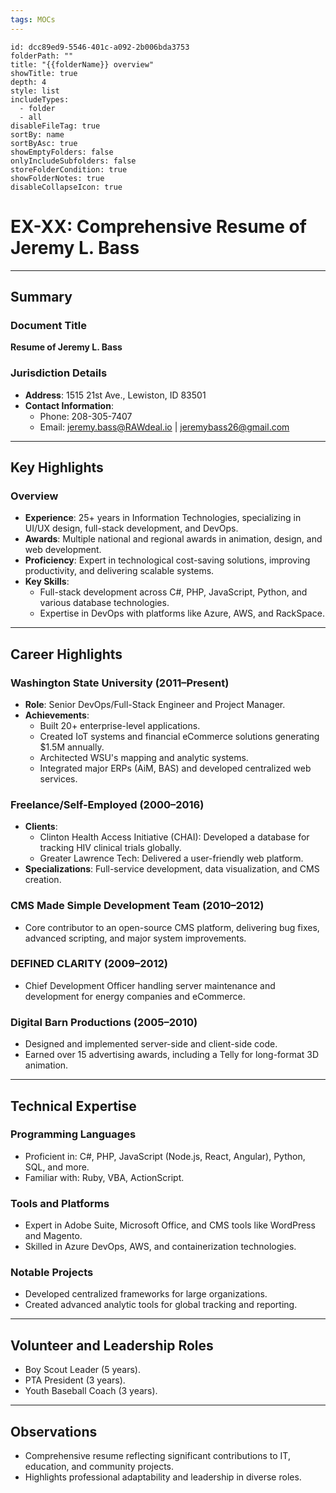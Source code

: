 ```yaml
---
tags: MOCs
---
```

```folder-overview
id: dcc89ed9-5546-401c-a092-2b006bda3753
folderPath: ""
title: "{{folderName}} overview"
showTitle: true
depth: 4
style: list
includeTypes:
  - folder
  - all
disableFileTag: true
sortBy: name
sortByAsc: true
showEmptyFolders: false
onlyIncludeSubfolders: false
storeFolderCondition: true
showFolderNotes: true
disableCollapseIcon: true
```


# EX-XX: Comprehensive Resume of Jeremy L. Bass

---

## Summary

### Document Title
**Resume of Jeremy L. Bass**

### Jurisdiction Details
- **Address**: 1515 21st Ave., Lewiston, ID 83501
- **Contact Information**:
  - Phone: 208-305-7407
  - Email: jeremy.bass@RAWdeal.io | jeremybass26@gmail.com

---

## Key Highlights

### Overview
- **Experience**: 25+ years in Information Technologies, specializing in UI/UX design, full-stack development, and DevOps.
- **Awards**: Multiple national and regional awards in animation, design, and web development.
- **Proficiency**: Expert in technological cost-saving solutions, improving productivity, and delivering scalable systems.
- **Key Skills**:
  - Full-stack development across C#, PHP, JavaScript, Python, and various database technologies.
  - Expertise in DevOps with platforms like Azure, AWS, and RackSpace.

---

## Career Highlights

### Washington State University (2011–Present)
- **Role**: Senior DevOps/Full-Stack Engineer and Project Manager.
- **Achievements**:
  - Built 20+ enterprise-level applications.
  - Created IoT systems and financial eCommerce solutions generating $1.5M annually.
  - Architected WSU's mapping and analytic systems.
  - Integrated major ERPs (AiM, BAS) and developed centralized web services.

### Freelance/Self-Employed (2000–2016)
- **Clients**:
  - Clinton Health Access Initiative (CHAI): Developed a database for tracking HIV clinical trials globally.
  - Greater Lawrence Tech: Delivered a user-friendly web platform.
- **Specializations**: Full-service development, data visualization, and CMS creation.

### CMS Made Simple Development Team (2010–2012)
- Core contributor to an open-source CMS platform, delivering bug fixes, advanced scripting, and major system improvements.

### DEFINED CLARITY (2009–2012)
- Chief Development Officer handling server maintenance and development for energy companies and eCommerce.

### Digital Barn Productions (2005–2010)
- Designed and implemented server-side and client-side code.
- Earned over 15 advertising awards, including a Telly for long-format 3D animation.

---

## Technical Expertise

### Programming Languages
- Proficient in: C#, PHP, JavaScript (Node.js, React, Angular), Python, SQL, and more.
- Familiar with: Ruby, VBA, ActionScript.

### Tools and Platforms
- Expert in Adobe Suite, Microsoft Office, and CMS tools like WordPress and Magento.
- Skilled in Azure DevOps, AWS, and containerization technologies.

### Notable Projects
- Developed centralized frameworks for large organizations.
- Created advanced analytic tools for global tracking and reporting.

---

## Volunteer and Leadership Roles
- Boy Scout Leader (5 years).
- PTA President (3 years).
- Youth Baseball Coach (3 years).

---

## Observations
- Comprehensive resume reflecting significant contributions to IT, education, and community projects.
- Highlights professional adaptability and leadership in diverse roles.
